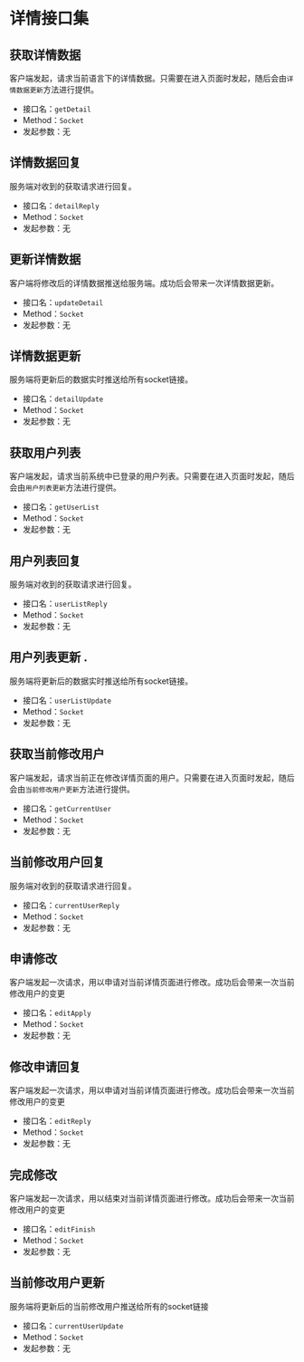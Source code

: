 # 详情接口集

## 获取详情数据
客户端发起，请求当前语言下的详情数据。只需要在进入页面时发起，随后会由`详情数据更新`方法进行提供。
* 接口名：`getDetail`
* Method：`Socket`
* 发起参数：无

## 详情数据回复
服务端对收到的获取请求进行回复。
* 接口名：`detailReply`
* Method：`Socket`
* 发起参数：无

## 更新详情数据
客户端将修改后的详情数据推送给服务端。成功后会带来一次详情数据更新。
* 接口名：`updateDetail`
* Method：`Socket`
* 发起参数：无

## 详情数据更新
服务端将更新后的数据实时推送给所有socket链接。
* 接口名：`detailUpdate`
* Method：`Socket`
* 发起参数：无



## 获取用户列表
客户端发起，请求当前系统中已登录的用户列表。只需要在进入页面时发起，随后会由`用户列表更新`方法进行提供。
* 接口名：`getUserList`
* Method：`Socket`
* 发起参数：无

## 用户列表回复
服务端对收到的获取请求进行回复。
* 接口名：`userListReply`
* Method：`Socket`
* 发起参数：无

## 用户列表更新 <span id="userListUpdate">.</span>
服务端将更新后的数据实时推送给所有socket链接。
* 接口名：`userListUpdate`
* Method：`Socket`
* 发起参数：无

## 获取当前修改用户
客户端发起，请求当前正在修改详情页面的用户。只需要在进入页面时发起，随后会由`当前修改用户更新`方法进行提供。
* 接口名：`getCurrentUser`
* Method：`Socket`
* 发起参数：无

## 当前修改用户回复
服务端对收到的获取请求进行回复。
* 接口名：`currentUserReply`
* Method：`Socket`
* 发起参数：无

## 申请修改
客户端发起一次请求，用以申请对当前详情页面进行修改。成功后会带来一次当前修改用户的变更
* 接口名：`editApply`
* Method：`Socket`
* 发起参数：无

## 修改申请回复
客户端发起一次请求，用以申请对当前详情页面进行修改。成功后会带来一次当前修改用户的变更
* 接口名：`editReply`
* Method：`Socket`
* 发起参数：无

## 完成修改
客户端发起一次请求，用以结束对当前详情页面进行修改。成功后会带来一次当前修改用户的变更
* 接口名：`editFinish`
* Method：`Socket`
* 发起参数：无

## 当前修改用户更新
服务端将更新后的当前修改用户推送给所有的socket链接
* 接口名：`currentUserUpdate`
* Method：`Socket`
* 发起参数：无